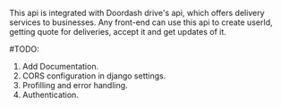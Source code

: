 This api is integrated with Doordash drive's api, which offers delivery services to businesses. Any front-end can use this api to create userId, getting quote for deliveries, accept it and get updates of it.

#TODO:
1. Add Documentation.
2. CORS configuration in django settings.
3. Profilling and error handling.
4. Authentication.
